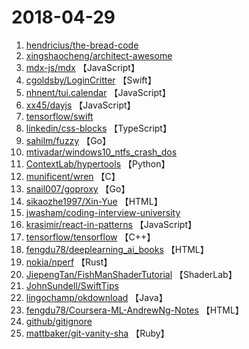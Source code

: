 # 2018-04-29

1. [hendricius/the-bread-code](https://github.com/hendricius/the-bread-code) 
2. [xingshaocheng/architect-awesome](https://github.com/xingshaocheng/architect-awesome) 
3. [mdx-js/mdx](https://github.com/mdx-js/mdx) 【JavaScript】
4. [cgoldsby/LoginCritter](https://github.com/cgoldsby/LoginCritter) 【Swift】
5. [nhnent/tui.calendar](https://github.com/nhnent/tui.calendar) 【JavaScript】
6. [xx45/dayjs](https://github.com/xx45/dayjs) 【JavaScript】
7. [tensorflow/swift](https://github.com/tensorflow/swift) 
8. [linkedin/css-blocks](https://github.com/linkedin/css-blocks) 【TypeScript】
9. [sahilm/fuzzy](https://github.com/sahilm/fuzzy) 【Go】
10. [mtivadar/windows10_ntfs_crash_dos](https://github.com/mtivadar/windows10_ntfs_crash_dos) 
11. [ContextLab/hypertools](https://github.com/ContextLab/hypertools) 【Python】
12. [munificent/wren](https://github.com/munificent/wren) 【C】
13. [snail007/goproxy](https://github.com/snail007/goproxy) 【Go】
14. [sikaozhe1997/Xin-Yue](https://github.com/sikaozhe1997/Xin-Yue) 【HTML】
15. [jwasham/coding-interview-university](https://github.com/jwasham/coding-interview-university) 
16. [krasimir/react-in-patterns](https://github.com/krasimir/react-in-patterns) 【JavaScript】
17. [tensorflow/tensorflow](https://github.com/tensorflow/tensorflow) 【C++】
18. [fengdu78/deeplearning_ai_books](https://github.com/fengdu78/deeplearning_ai_books) 【HTML】
19. [nokia/nperf](https://github.com/nokia/nperf) 【Rust】
20. [JiepengTan/FishManShaderTutorial](https://github.com/JiepengTan/FishManShaderTutorial) 【ShaderLab】
21. [JohnSundell/SwiftTips](https://github.com/JohnSundell/SwiftTips) 
22. [lingochamp/okdownload](https://github.com/lingochamp/okdownload) 【Java】
23. [fengdu78/Coursera-ML-AndrewNg-Notes](https://github.com/fengdu78/Coursera-ML-AndrewNg-Notes) 【HTML】
24. [github/gitignore](https://github.com/github/gitignore) 
25. [mattbaker/git-vanity-sha](https://github.com/mattbaker/git-vanity-sha) 【Ruby】
